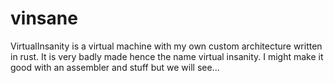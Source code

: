 # vinsane
VirtualInsanity is a virtual machine with my own custom architecture written in rust. It is very badly made hence the name virtual insanity. I might make it good with an assembler and stuff but we will see...
